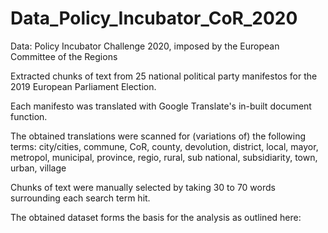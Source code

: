 # Data_Policy_Incubator_CoR_2020
Data: Policy Incubator Challenge 2020, imposed by the European Committee of the Regions 


Extracted chunks of text from 25 national political party manifestos for the 2019 European Parliament Election.

Each manifesto was translated with Google Translate's in-built document function.

The obtained translations were scanned for (variations of) the following terms: city/cities, commune, CoR, county, devolution, district, local, mayor, metropol, municipal, province, regio, rural, sub national, subsidiarity, town, urban, village

Chunks of text were manually selected by taking 30 to 70 words surrounding each search term hit. 

The obtained dataset forms the basis for the analysis as outlined here:

